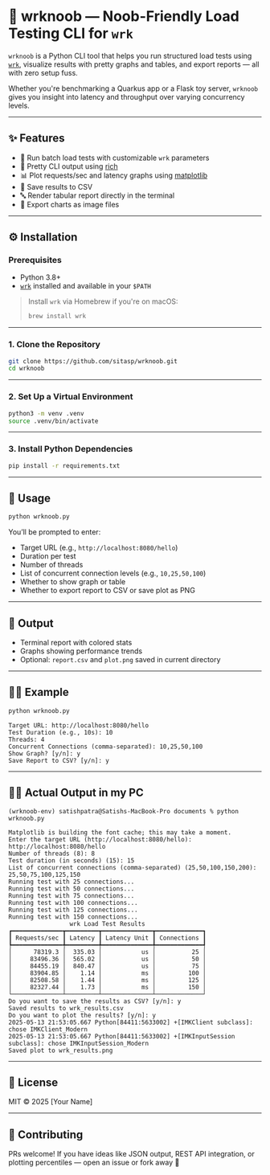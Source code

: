 # 🧪 wrknoob — Noob-Friendly Load Testing CLI for `wrk`

`wrknoob` is a Python CLI tool that helps you run structured load tests using [`wrk`](https://github.com/wg/wrk), visualize results with pretty graphs and tables, and export reports — all with zero setup fuss.

Whether you're benchmarking a Quarkus app or a Flask toy server, `wrknoob` gives you insight into latency and throughput over varying concurrency levels.

---

## ✨ Features

- 🔁 Run batch load tests with customizable `wrk` parameters
- 🌈 Pretty CLI output using [rich](https://github.com/Textualize/rich)
- 📊 Plot requests/sec and latency graphs using [matplotlib](https://matplotlib.org/)
- 🧾 Save results to CSV
- 🔤 Render tabular report directly in the terminal
- 💾 Export charts as image files

---

## ⚙️ Installation

### Prerequisites

- Python 3.8+
- [`wrk`](https://github.com/wg/wrk) installed and available in your `$PATH`

> Install `wrk` via Homebrew if you're on macOS:
> ```bash
> brew install wrk
> ```

---

### 1. Clone the Repository

```bash
git clone https://github.com/sitasp/wrknoob.git
cd wrknoob
```

---

### 2. Set Up a Virtual Environment

```bash
python3 -m venv .venv
source .venv/bin/activate
```

---

### 3. Install Python Dependencies

```bash
pip install -r requirements.txt
```

---

## 🚀 Usage

```bash
python wrknoob.py
```

You’ll be prompted to enter:

- Target URL (e.g., `http://localhost:8080/hello`)
- Duration per test
- Number of threads
- List of concurrent connection levels (e.g., `10,25,50,100`)
- Whether to show graph or table
- Whether to export report to CSV or save plot as PNG

---

## 📂 Output

- Terminal report with colored stats
- Graphs showing performance trends
- Optional: `report.csv` and `plot.png` saved in current directory

---

## 🧑‍💻 Example

```bash
python wrknoob.py
```

```
Target URL: http://localhost:8080/hello
Test Duration (e.g., 10s): 10
Threads: 4
Concurrent Connections (comma-separated): 10,25,50,100
Show Graph? [y/n]: y
Save Report to CSV? [y/n]: y
```

---

## 🧑‍💻 Actual Output in my PC

```
(wrknoob-env) satishpatra@Satishs-MacBook-Pro documents % python wrknoob.py

Matplotlib is building the font cache; this may take a moment.
Enter the target URL (http://localhost:8080/hello): http://localhost:8080/hello
Number of threads (8): 8
Test duration (in seconds) (15): 15
List of concurrent connections (comma-separated) (25,50,100,150,200): 25,50,75,100,125,150
Running test with 25 connections...
Running test with 50 connections...
Running test with 75 connections...
Running test with 100 connections...
Running test with 125 connections...
Running test with 150 connections...
                 wrk Load Test Results                 
┏━━━━━━━━━━━━━━┳━━━━━━━━━┳━━━━━━━━━━━━━━┳━━━━━━━━━━━━━┓
┃ Requests/sec ┃ Latency ┃ Latency Unit ┃ Connections ┃
┡━━━━━━━━━━━━━━╇━━━━━━━━━╇━━━━━━━━━━━━━━╇━━━━━━━━━━━━━┩
│      78319.3 │  335.03 │           us │          25 │
│     83496.36 │  565.02 │           us │          50 │
│     84455.19 │  840.47 │           us │          75 │
│     83904.85 │    1.14 │           ms │         100 │
│     82508.58 │    1.44 │           ms │         125 │
│     82327.44 │    1.73 │           ms │         150 │
└──────────────┴─────────┴──────────────┴─────────────┘
Do you want to save the results as CSV? [y/n]: y
Saved results to wrk_results.csv
Do you want to plot the results? [y/n]: y
2025-05-13 21:53:05.667 Python[84411:5633002] +[IMKClient subclass]: chose IMKClient_Modern
2025-05-13 21:53:05.667 Python[84411:5633002] +[IMKInputSession subclass]: chose IMKInputSession_Modern
Saved plot to wrk_results.png
```


---

## 📝 License

MIT © 2025 [Your Name]

---

## 🤛 Contributing

PRs welcome! If you have ideas like JSON output, REST API integration, or plotting percentiles — open an issue or fork away 🚀
